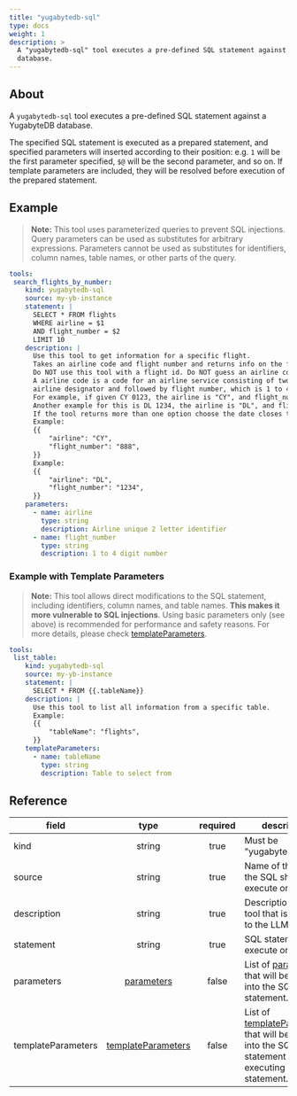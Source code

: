```yaml
---
title: "yugabytedb-sql"
type: docs
weight: 1
description: > 
  A "yugabytedb-sql" tool executes a pre-defined SQL statement against a YugabyteDB
  database.
---
```


## About

A `yugabytedb-sql` tool executes a pre-defined SQL statement against a YugabyteDB
database.

The specified SQL statement is executed as a prepared statement,
and specified parameters will inserted according to their position: e.g. `1`
will be the first parameter specified, `$@` will be the second parameter, and so
on. If template parameters are included, they will be resolved before execution
of the prepared statement.

## Example

> **Note:** This tool uses parameterized queries to prevent SQL injections.
> Query parameters can be used as substitutes for arbitrary expressions.
> Parameters cannot be used as substitutes for identifiers, column names, table
> names, or other parts of the query.

```yaml
tools:
 search_flights_by_number:
    kind: yugabytedb-sql
    source: my-yb-instance
    statement: |
      SELECT * FROM flights
      WHERE airline = $1
      AND flight_number = $2
      LIMIT 10
    description: |
      Use this tool to get information for a specific flight.
      Takes an airline code and flight number and returns info on the flight.
      Do NOT use this tool with a flight id. Do NOT guess an airline code or flight number.
      A airline code is a code for an airline service consisting of two-character
      airline designator and followed by flight number, which is 1 to 4 digit number.
      For example, if given CY 0123, the airline is "CY", and flight_number is "123".
      Another example for this is DL 1234, the airline is "DL", and flight_number is "1234".
      If the tool returns more than one option choose the date closes to today.
      Example:
      {{
          "airline": "CY",
          "flight_number": "888",
      }}
      Example:
      {{
          "airline": "DL",
          "flight_number": "1234",
      }}
    parameters:
      - name: airline
        type: string
        description: Airline unique 2 letter identifier
      - name: flight_number
        type: string
        description: 1 to 4 digit number
```

### Example with Template Parameters

> **Note:** This tool allows direct modifications to the SQL statement, including identifiers, column names,
> and table names. **This makes it more vulnerable to SQL injections**. Using basic parameters 
> only (see above) is recommended for performance and safety reasons. For more details, please
> check [templateParameters](_index#template-parameters).

```yaml
tools:
 list_table:
    kind: yugabytedb-sql
    source: my-yb-instance
    statement: |
      SELECT * FROM {{.tableName}}
    description: |
      Use this tool to list all information from a specific table.
      Example:
      {{
          "tableName": "flights",
      }}
    templateParameters:
      - name: tableName
        type: string
        description: Table to select from
```

## Reference

| **field**           |                  **type**                                 | **required** | **description**                                                                                                                            |
|---------------------|:---------------------------------------------------------:|:------------:|--------------------------------------------------------------------------------------------------------------------------------------------|
| kind                |                   string                                  |     true     | Must be "yugabytedb-sql".                                                                                                                    |
| source              |                   string                                  |     true     | Name of the source the SQL should execute on.                                                                                              |
| description         |                   string                                  |     true     | Description of the tool that is passed to the LLM.                                                                                         |
| statement           |                   string                                  |     true     | SQL statement to execute on.                                                                                                               |
| parameters          | [parameters](_index#specifying-parameters)                |    false     | List of [parameters](_index#specifying-parameters) that will be inserted into the SQL statement.                                           |
| templateParameters  |  [templateParameters](_index#template-parameters)         |    false     | List of [templateParameters](_index#template-parameters) that will be inserted into the SQL statement before executing prepared statement. |
